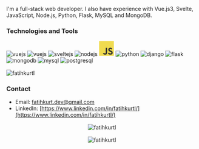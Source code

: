 <!-- ## Hi there 👋, I'm Fatih! -->

I'm a full-stack web developer. I also have experience with Vue.js3, Svelte, JavaScript,  Node.js, Python, Flask, MySQL and MongoDB.

### Technologies and Tools

<p align="left">
  <img src="https://www.vectorlogo.zone/logos/vuejs/vuejs-icon.svg" alt="vuejs" width="40" height="40"/>
  <img src="https://www.vectorlogo.zone/logos/nuxtjs/nuxtjs-icon.svg" alt="vuejs" width="40" height="40"/>
  <img src="https://www.vectorlogo.zone/logos/sveltetechnology/sveltetechnology-icon.svg" alt="sveltejs" width="40" height="40"/>
  <img src="https://www.vectorlogo.zone/logos/nodejs/nodejs-icon.svg" alt="nodejs" width="40" height="40"/>
  <img src="https://raw.githubusercontent.com/devicons/devicon/master/icons/javascript/javascript-original.svg" alt="javascript" width="40" height="40"/>
  <img src="https://www.vectorlogo.zone/logos/python/python-icon.svg" alt="python" width="40" height="40"/>
  <img src="https://www.vectorlogo.zone/logos/djangoproject/djangoproject-icon.svg" alt="django" width="40" height="40"/>
  <img src="https://www.vectorlogo.zone/logos/pocoo_flask/pocoo_flask-icon.svg" alt="flask" width="40" height="40"/>
  <img src="https://www.vectorlogo.zone/logos/mongodb/mongodb-icon.svg" alt="mongodb" width="40" height="40"/>
  <img src="https://www.vectorlogo.zone/logos/mysql/mysql-icon.svg" alt="mysql" width="40" height="40"/>
  <img src="https://www.vectorlogo.zone/logos/postgresql/postgresql-icon.svg" alt="postgresql" width="40" height="40"/>
<!--   <img src="https://www.vectorlogo.zone/logos/docker/docker-icon.svg" alt="docker" width="40" height="40"/>  -->
</p>


<p><img align="center" src="https://github-readme-stats.vercel.app/api/top-langs?username=fatihkurtl&show_icons=true&locale=en&layout=compact" alt="fatihkurtl" /></p>

### Contact

- Email: [fatihkurt.dev@gmail.com](mailto:fatihkurt.dev@gmail.com)
- LinkedIn: [https://www.linkedin.com/in/fatihkurtl/](https://www.linkedin.com/in/fatihkurtl/)

<div align="center">
<p><img align="center" src="https://github-readme-streak-stats.herokuapp.com/?user=fatihkurtl&" alt="fatihkurtl" /></p>
<p><img align="center" src="https://github-readme-stats.vercel.app/api?username=fatihkurtl&show_icons=true&locale=en" alt="fatihkurtl" /></p>
</div>
